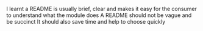 I learnt a README  is usually brief, clear and makes it easy for the consumer to understand what the module does
A README should not be vague and be succinct
It should also save time and help to choose quickly

